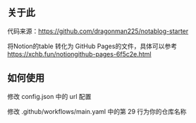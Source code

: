 
## 关于此

代码来源：https://github.com/dragonman225/notablog-starter

将Notion的table 转化为 GitHub Pages的文件，具体可以参考 https://xchb.fun/notiongithub-pages-6f5c2e.html

## 如何使用
修改 config.json 中的 url 配置

修改 .github/workflows/main.yaml 中的第 29 行为你的仓库名称
